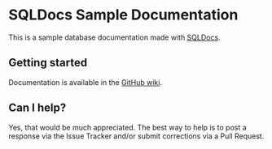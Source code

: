 # SQLDocs Sample Documentation

This is a sample database documentation made with [SQLDocs](https://github.com/openpotato/sqldocs). 

## Getting started

Documentation is available in the [GitHub wiki](https://github.com/openpotato/sqldocs.sample/wiki).

## Can I help?

Yes, that would be much appreciated. The best way to help is to post a response via the Issue Tracker and/or submit corrections via a Pull Request.
